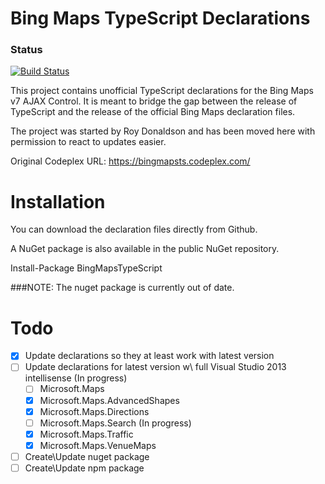 Bing Maps TypeScript Declarations
=================================

### Status

[![Build Status](https://travis-ci.org/Kyle-Muir/bing-maps-ajax-control-typescript-declaration.png)](https://travis-ci.org/Kyle-Muir/bing-maps-ajax-control-typescript-declaration)

This project contains unofficial TypeScript declarations for the Bing Maps v7 AJAX Control. It is meant to bridge the gap between the release of TypeScript and the release of the official Bing Maps declaration files.

The project was started by Roy Donaldson and has been moved here with permission to react to updates easier.

Original Codeplex URL: https://bingmapsts.codeplex.com/

Installation
============

You can download the declaration files directly from Github.

A NuGet package is also available in the public NuGet repository.

Install-Package BingMapsTypeScript

###NOTE: The nuget package is currently out of date.

Todo
====
- [X] Update declarations so they at least work with latest version
- [ ] Update declarations for latest version w\ full Visual Studio 2013 intellisense (In progress)
	- [ ] Microsoft.Maps
	- [X] Microsoft.Maps.AdvancedShapes
	- [X] Microsoft.Maps.Directions
	- [ ] Microsoft.Maps.Search (In progress)
	- [X] Microsoft.Maps.Traffic
	- [X] Microsoft.Maps.VenueMaps
- [ ] Create\Update nuget package
- [ ] Create\Update npm package